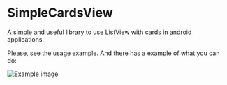 SimpleCardsView
===============

A simple and useful library to use ListView with cards in android applications.

Please, see the usage example. And there has a example of what you can do:

<img src="/arturgaleno/SimpleCardsView/raw/master/img1.png" alt="Example image" style="max-width:100%;"></img>